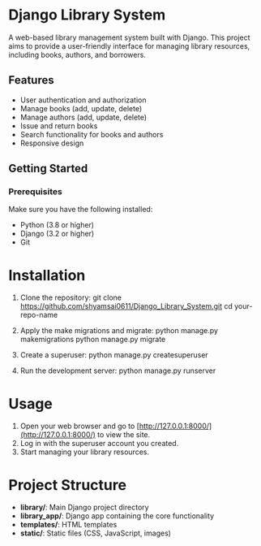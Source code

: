# Django Library System

A web-based library management system built with Django. This project aims to provide a user-friendly interface for managing library resources, including books, authors, and borrowers.

## Features

- User authentication and authorization
- Manage books (add, update, delete)
- Manage authors (add, update, delete)
- Issue and return books
- Search functionality for books and authors
- Responsive design

## Getting Started

### Prerequisites

Make sure you have the following installed:

- Python (3.8 or higher)
- Django (3.2 or higher)
- Git


Installation
=============
1. Clone the repository:
git clone https://github.com/shyamsai0611/Django_Library_System.git
cd your-repo-name


2. Apply the make migrations and migrate:
python manage.py makemigrations
python manage.py migrate


3. Create a superuser:
python manage.py createsuperuser


4. Run the development server:
python manage.py runserver

Usage
======
1. Open your web browser and go to [http://127.0.0.1:8000/](http://127.0.0.1:8000/) to view the site.
2. Log in with the superuser account you created.
3. Start managing your library resources.

Project Structure
=================
- **library/**: Main Django project directory
- **library_app/**: Django app containing the core functionality
- **templates/**: HTML templates
- **static/**: Static files (CSS, JavaScript, images)

